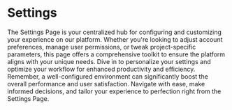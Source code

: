 # Settings

The Settings Page is your centralized hub for configuring and customizing your experience on our platform. Whether you're looking to adjust account preferences, manage user permissions, or tweak project-specific parameters, this page offers a comprehensive toolkit to ensure the platform aligns with your unique needs. Dive in to personalize your settings and optimize your workflow for enhanced productivity and efficiency. Remember, a well-configured environment can significantly boost the overall performance and user satisfaction. Navigate with ease, make informed decisions, and tailor your experience to perfection right from the Settings Page.
